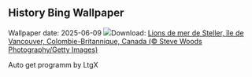 ## History Bing Wallpaper
Wallpaper date: 2025-06-09
![](https://www.bing.com/th?id=OHR.StellarSeaLions_FR-CA6755982430_UHD.jpg&w=1000)Download: [Lions de mer de Steller, île de Vancouver, Colombie-Britannique, Canada (© Steve Woods Photography/Getty Images)](https://www.bing.com/th?id=OHR.StellarSeaLions_FR-CA6755982430_UHD.jpg)

Auto get programm by LtgX
